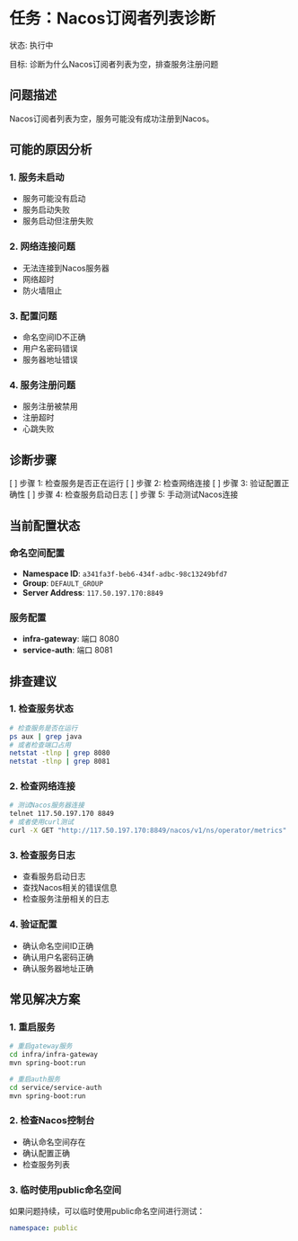 # 任务：Nacos订阅者列表诊断
状态: 执行中

目标: 诊断为什么Nacos订阅者列表为空，排查服务注册问题

## 问题描述
Nacos订阅者列表为空，服务可能没有成功注册到Nacos。

## 可能的原因分析

### 1. 服务未启动
- 服务可能没有启动
- 服务启动失败
- 服务启动但注册失败

### 2. 网络连接问题
- 无法连接到Nacos服务器
- 网络超时
- 防火墙阻止

### 3. 配置问题
- 命名空间ID不正确
- 用户名密码错误
- 服务器地址错误

### 4. 服务注册问题
- 服务注册被禁用
- 注册超时
- 心跳失败

## 诊断步骤
[ ] 步骤 1: 检查服务是否正在运行
[ ] 步骤 2: 检查网络连接
[ ] 步骤 3: 验证配置正确性
[ ] 步骤 4: 检查服务启动日志
[ ] 步骤 5: 手动测试Nacos连接

## 当前配置状态

### 命名空间配置
- **Namespace ID**: `a341fa3f-beb6-434f-adbc-98c13249bfd7`
- **Group**: `DEFAULT_GROUP`
- **Server Address**: `117.50.197.170:8849`

### 服务配置
- **infra-gateway**: 端口 8080
- **service-auth**: 端口 8081

## 排查建议

### 1. 检查服务状态
```bash
# 检查服务是否在运行
ps aux | grep java
# 或者检查端口占用
netstat -tlnp | grep 8080
netstat -tlnp | grep 8081
```

### 2. 检查网络连接
```bash
# 测试Nacos服务器连接
telnet 117.50.197.170 8849
# 或者使用curl测试
curl -X GET "http://117.50.197.170:8849/nacos/v1/ns/operator/metrics"
```

### 3. 检查服务日志
- 查看服务启动日志
- 查找Nacos相关的错误信息
- 检查服务注册相关的日志

### 4. 验证配置
- 确认命名空间ID正确
- 确认用户名密码正确
- 确认服务器地址正确

## 常见解决方案

### 1. 重启服务
```bash
# 重启gateway服务
cd infra/infra-gateway
mvn spring-boot:run

# 重启auth服务
cd service/service-auth
mvn spring-boot:run
```

### 2. 检查Nacos控制台
- 确认命名空间存在
- 确认配置正确
- 检查服务列表

### 3. 临时使用public命名空间
如果问题持续，可以临时使用public命名空间进行测试：
```yaml
namespace: public
``` 